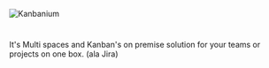 ![Kanbanium](http://techbuzzz.me/assets/img/kanbanium/Kanbanium_logo.png)
#
It's Multi spaces and Kanban's on premise solution for your teams or projects on one box.
(ala Jira)


